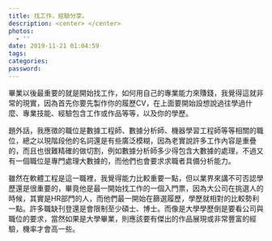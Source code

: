 ```yaml
---
title: 找工作，經驗分享。
description: <center> </center>
photos:
  - ''
date: 2019-11-21 01:04:59
tags:
categories:
password:
---
```


畢業以後最重要的就是開始找工作，如何用自己的專業能力來賺錢，我覺得這就非常的現實，因為首先你要先製作你的履歷CV，在上面要開始設想說過往學過什麼、專業技能、經驗包含工作或作品等等，以及你的學歷。

題外話，我應徵的職位是數據工程師、數據分析師、機器學習工程師等等相關的職位，總之以現階段他的名詞還是有些廣泛模糊，因為老實說許多工作內容是重疊的，而且也很難精確的做切割，例如數據分析師多少得包含大數據的處理，不過又有一個職位是專門處理大數據的，而他們也會要求求職者具備分析能力。

雖然在軟體工程是這一職裡，我覺得能力比較重要一點，但以業界來講不可否認學歷還是很重要的，畢竟他是最一開始找工作的一個入門票，因為大公司在挑選人的時候，其實是HR部門的人，而他們最一開始在篩選履歷，學歷就相對的比較勢利一點。許多職缺刊登還是會限制至少碩士、博士。而像是大學學歷倒是要看公司與職位的要求，當然如果是大學畢業，則應該要有傑出的作品展現或非常豐富的經驗，機率才會高一些。
